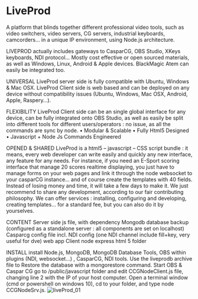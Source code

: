 # LiveProd
A platform that blinds together different professional video tools, such as video switchers, video servers, CG servers, industrial keyboards, camcorders… in a unique IP environment, using Node.js architecture.

LIVEPROD actually includes gateways to CasparCG, OBS Studio, XKeys keyboards, NDI protocol… Mostly cost effective or open sourced materials, as well as Windows, Linux, Android & Apple devices. BlackMagic Atem can easily be integrated too.

UNIVERSAL
LiveProd server side is fully compatible with Ubuntu, Windows & Mac OSX. LiveProd Client side is web based and can be deployed on any device without compatibility issues (Ubuntu, Windows, Mac OSX, Android, Apple, Raspery…).

FLEXIBILITY 
LiveProd Client side can be an single global interface for any device, can be fully integrated onto OBS Studio, as well as easily be split into different tools for different users/operators : no issue, as all the commands are sync by node.
•	Modular & Scalable
•	Fully Html5 Designed
•	Javascript + Node Js Commands Engineered

OPENED & SHARED
LiveProd is a html5 – javascript – CSS script bundle : it means, every web developer can write easily and quickly any new interface, any feature for any needs. 
For instance, if you need an E-Sport scoring interface that manage 20 scores realtime displaying, you just have to manage forms on your web pages and link it through the node websocket to your casparCG instance... and of course create the templates with 40 fields. Instead of losing money and time, it will take a few days to make it.
We just recommend to share any development, according to our fair contributing philosophy.
We can offer services : installing, configuring and developing, creating templates... for a standard fee, but you can also do it by yourselves.

CONTENT 
Server side js file, with dependency
Mongodb database backup (configured as a standalone server : all components are set on localhost)
Casparcg config file incl. NDI config (one NDI channel include fill+key, very useful for dve)
web app Client node express html 5 folder

INSTALL
install Node.js, MongoDB, MongoDB Database Tools, OBS within plugins (NDI, websocket…) , CasparCG, NDI tools.
Use the liveprodb archive file to Restore the database with a mongorestore command.
Start OBS & Caspar CG
go to /public/javascript folder and edit CCGNodeClient.js file, changing line 2 with the IP of your host computer.
Open a terminal window (cmd or powershell on windows 10), cd to your folder, and type node CCGNodeSrv.js.
![liveProd_01](https://user-images.githubusercontent.com/33838534/148247564-33cc4483-3994-413e-915b-ff1acc8317aa.PNG)
